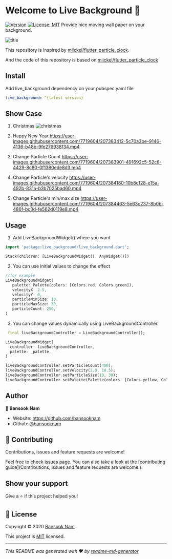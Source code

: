 # Welcome to Live Background 👋

[![Version](https://img.shields.io/pub/v/live_background.svg?style=flat-square)](https://pub.dev/packages/live_background)
[![License: MIT](https://img.shields.io/badge/License-MIT-yellow.svg)](https://opensource.org/licenses/MIT)  Provide nice moving wall paper on your background.

![title](https://user-images.githubusercontent.com/7719604/207393316-351211b5-ea35-4019-a3b4-e18b902ca0db.gif)

This repository is inspired by [miickel/flutter_particle_clock](https://github.com/miickel/flutter_particle_clock).

And the code of this repository is based on [miickel/flutter_particle_clock](https://github.com/miickel/flutter_particle_clock)

## Install

Add live_background dependency on your pubspec.yaml file

```yaml
live_background: ^{latest version}
```

## Show Case

1. Christmas
![christmas](https://user-images.githubusercontent.com/7719604/207397829-b9798d23-1212-4f19-a2d4-413bf82e8d0b.gif)

2. Happy New Year
https://user-images.githubusercontent.com/7719604/207383412-5c70a3be-9146-4136-b48b-9fe276938f34.mp4

3. Change Particle Count
https://user-images.githubusercontent.com/7719604/207383901-491692c5-52c8-4429-8c80-0f1380ede8d3.mp4

4. Change Particle's velocity
https://user-images.githubusercontent.com/7719604/207384180-10b8c128-e15a-492b-831a-b3b7025bad60.mp4

4. Change Particle's min/max size
https://user-images.githubusercontent.com/7719604/207384463-5e63c237-8b0b-486f-bc3d-fe562d0119e8.mp4



## Usage

1. Add LiveBackgroundWidget() where you want

```dart
import 'package:live_background/live_background.dart';

Stack(children: [LiveBackgroundWidget(), AnyWidget()])
```

2. You can use initial values to change the effect

```dart
//for example
LiveBackgroundWidget(
   palette: Palette(colors: [Colors.red, Colors.green]),
   velocityX: 2.5,
   velocityY: 0,
   particleMinSize: 10,
   particleMaxSize: 30,
   particleCount: 250,
)
```

3. You can change values dynamically using LiveBackgroundController.

```dart
 final liveBackgroundController = LiveBackgroundController();

LiveBackgroundWidget(
  controller: liveBackgroundController,
  palette: _palette,
)

liveBackgroundController.setParticleCount(400);
liveBackgroundController.setVelocity(2.0, 10.5);
liveBackgroundController.setParticleSize(10, 30);
liveBackgroundController.setPalette(Palette(colors: [Colors.yellow, Colors.white]))
```


## Author

👤 **Bansook Nam**

* Website: https://github.com/bansooknam
* Github: [@bansooknam](https://github.com/bansooknam)

## 🤝 Contributing

Contributions, issues and feature requests are welcome!

Feel free to check [issues page](https://github.com/bansooknam/live_background/issues). You can also take a look at the [contributing guide](Contributions, issues and feature requests are welcome.).

## Show your support

Give a ⭐️ if this project helped you!

## 📝 License

Copyright © 2020 [Bansook Nam](https://github.com/bansooknam).

This project is [MIT](https://github.com/BansookNam/live_background/blob/master/LICENSE) licensed.

***

_This README was generated with ❤️ by [readme-md-generator](https://github.com/kefranabg/readme-md-generator)_
